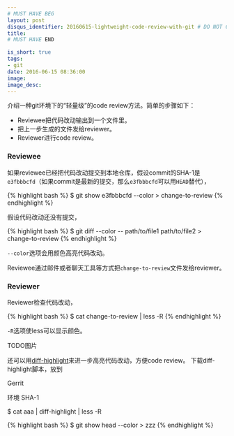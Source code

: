 ```yaml
---
# MUST HAVE BEG
layout: post
disqus_identifier: 20160615-lightweight-code-review-with-git # DO NOT CHANGE THE VALUE ONCE SET
title: 
# MUST HAVE END

is_short: true
tags: 
- git
date: 2016-06-15 08:36:00
image: 
image_desc: 
---
```


介绍一种git环境下的“轻量级”的code review方法。简单的步骤如下：

- Reviewee把代码改动输出到一个文件里。
- 把上一步生成的文件发给reviewer。
- Reviewer进行code review。


### Reviewee
如果reviewee已经把代码改动提交到本地仓库，假设commit的SHA-1是`e3fbbbcfd`（如果commit是最新的提交，那么`e3fbbbcfd`可以用`HEAD`替代），

{% highlight bash %}
$ git show e3fbbbcfd --color > change-to-review
{% endhighlight %}

假设代码改动还没有提交，

{% highlight bash %}
$ git diff --color -- path/to/file1 path/to/file2 > change-to-review
{% endhighlight %}

`--color`选项会用颜色高亮代码改动。

Reviewee通过邮件或者聊天工具等方式把`change-to-review`文件发给reviewer。

### Reviewer
Reviewer检查代码改动，

{% highlight bash %}
$ cat change-to-review | less -R
{% endhighlight %}

`-R`选项使less可以显示颜色。

TODO图片

还可以用[diff-highlight][1]来进一步高亮代码改动，方便code review。
下载diff-highlight脚本，放到

[1]: https://github.com/git/git/tree/master/contrib/diff-highlight "diff-highlight"






Gerrit 
 


环境
SHA-1


$ cat aaa | diff-highlight  | less -R

{% highlight bash %}
$ git show head --color > zzz
{% endhighlight %}




[1]: http://expressjs.com/ "Express"
[2]: https://docs.npmjs.com/files/package.json "Specifics of npm's package.json handling"
[3]: http://expressjs.com/en/starter/static-files.html "Serving static files in Express"
[5]: https://stormpath.com/blog/build-nodejs-express-stormpath-app "A Simple Web App With Node.js, Express, Bootstrap & Stormpath"



